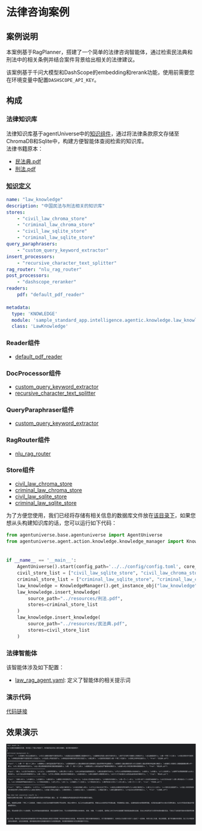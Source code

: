 # 法律咨询案例
## 案例说明
本案例基于RagPlanner，搭建了一个简单的法律咨询智能体，通过检索民法典和刑法中的相关条例并结合案件背景给出相关的法律建议。

该案例基于千问大模型和DashScope的embedding和rerank功能，使用前需要您在环境变量中配置`DASHSCOPE_API_KEY`。

## 构成
### 法律知识库
法律知识库基于agentUniverse中的[知识组件](../In-Depth_Guides/原理介绍/知识/知识.md)，通过将法律条款原文存储至ChromaDB和Sqlite中，构建方便智能体查阅检索的知识库。  
法律书籍原本：
- [民法典.pdf](../../../../examples/sample_standard_app/intelligence/agentic/knowledge/raw_knowledge_file/民法典.pdf)
- [刑法.pdf](../../../../examples/sample_standard_app/intelligence/agentic/knowledge/raw_knowledge_file/民法典.pdf)

### [知识定义](../../../../examples/sample_standard_app/intelligence/agentic/knowledge/law_knowledge.yaml)
```yaml
name: "law_knowledge"
description: "中国民法与刑法相关的知识库"
stores:
    - "civil_law_chroma_store"
    - "criminal_law_chroma_store"
    - "civil_law_sqlite_store"
    - "criminal_law_sqlite_store"
query_paraphrasers:
    - "custom_query_keyword_extractor"
insert_processors:
    - "recursive_character_text_splitter"
rag_router: "nlu_rag_router"
post_processors:
    - "dashscope_reranker"
readers:
    pdf: "default_pdf_reader"

metadata:
  type: 'KNOWLEDGE'
  module: 'sample_standard_app.intelligence.agentic.knowledge.law_knowledge'
  class: 'LawKnowledge'
```

### Reader组件
- [default_pdf_reader](../../../../agentuniverse/agent/action/knowledge/reader/file/pdf_reader.yaml)

### DocProcessor组件
- [custom_query_keyword_extractor](../../../../examples/sample_standard_app/intelligence/agentic/knowledge/doc_processor/query_keyword_extractor.yaml)
- [recursive_character_text_splitter](../../../../agentuniverse/agent/action/knowledge/doc_processor/recursive_character_text_splitter.yaml)

### QueryParaphraser组件
- [custom_query_keyword_extractor](../../../../examples/sample_standard_app/intelligence/agentic/knowledge/query_paraphraser/custom_query_keyword_extractor.yaml)

### RagRouter组件
- [nlu_rag_router](../../../../examples/sample_standard_app/intelligence/agentic/knowledge/rag_router/nlu_rag_router.yaml)

### Store组件
- [civil_law_chroma_store](../../../../examples/sample_standard_app/intelligence/agentic/knowledge/store/civil_law_chroma_store.yaml)
- [criminal_law_chroma_store](../../../../examples/sample_standard_app/intelligence/agentic/knowledge/store/criminal_law_chroma_store.yaml)
- [civil_law_sqlite_store](../../../../examples/sample_standard_app/intelligence/agentic/knowledge/store/civil_law_sqlite_store.yaml)
- [criminal_law_sqlite_store](../../../../examples/sample_standard_app/intelligence/agentic/knowledge/store/criminal_law_sqlite_store.yaml)

为了方便您使用，我们已经将存储有相关信息的数据库文件放在[该目录下](../../../../examples/sample_standard_app/db)，如果您想从头构建知识库的话，您可以运行如下代码：
```python
from agentuniverse.base.agentuniverse import AgentUniverse
from agentuniverse.agent.action.knowledge.knowledge_manager import KnowledgeManager


if __name__ == '__main__':
    AgentUniverse().start(config_path='../../config/config.toml', core_mode=True)
    civil_store_list = ["civil_law_sqlite_store", "civil_law_chroma_store"]
    criminal_store_list = ["criminal_law_sqlite_store", "criminal_law_chroma_store"]
    law_knowledge = KnowledgeManager().get_instance_obj("law_knowledge")
    law_knowledge.insert_knowledge(
        source_path="../resources/刑法.pdf",
        stores=criminal_store_list
    )
    law_knowledge.insert_knowledge(
        source_path="../resources/民法典.pdf",
        stores=civil_store_list
    )
```

### 法律智能体
该智能体涉及如下配置：
- [law_rag_agent.yaml](../../../../examples/sample_standard_app/intelligence/agentic/agent/agent_instance/rag_agent_case/law_rag_agent.yaml): 定义了智能体的相关提示词


### 演示代码
[代码链接](../../../../examples/sample_standard_app/intelligence/test/law_chat_bot.py)

## 效果演示
![演示图片](../../_picture/law_agent_demo.png)